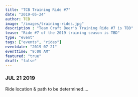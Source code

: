 ```yaml
---
title: "TCB Training Ride #7"
date: "2019-05-24"
author: TCB
image: "/images/training-rides.jpg"
description : "Team Craft Beer's Training Ride #7 is TBD"
tease: "Ride #7 of the 2019 training season is TBD" 
type: "event"
tags: ["events", "rides"]
eventdate: "2019-07-21"
eventtime: "9:00 AM"
featured: "true"
draft: "false"
---
```


### JUL 21 2019 

Ride location & path to be determined....

<!-- 
- MILEAGE Mile Route, Depart at TIME

Training ride # 7 is a MILEAGE mile loop starting at STARTLOC then to ENDLOC. 

Here's the [?? mile route map (via STRAVA)][strava]. 

[RSVP on our Facebook Page][rsvp] So we can get a head count and be sure not to leave without you!

[strava]: STRAVA_URL
[rsvp]: FACEBOOK_EVENT_URL -->